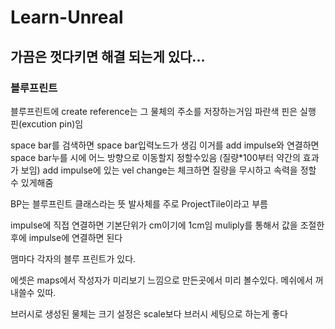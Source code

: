 # Learn-Unreal

## 가끔은 껏다키면 해결 되는게 있다...


### 블루프린트
블루프린트에 create reference는 그 물체의 주소를 저장하는거임
파란색 핀은 실행 핀(excution pin)임

space bar를 검색하면 space bar입력노드가 생김 
이거를 add impulse와 연결하면 space bar누를 시에 어느 방향으로 이동할지 정할수있음
(질량*100부터 약간의 효과가 보임)
add impulse에 있는 vel change는 체크하면 질량을 무시하고 속력을 정할 수 있게해줌

BP는 블루프린트 클래스라는 뜻
발사체를 주로 ProjectTile이라고 부름

impulse에 직접 연결하면 기본단위가 cm이기에 1cm임
muliply를 통해서 값을 조절한 후에 impulse에 연결하면 된다

맴마다 각자의 블루 프린트가 있다.

에셋은 maps에서 작성자가 미리보기 느낌으로 만든곳에서 미리 볼수있다.
메쉬에서 꺼내쓸수 있따.

브러시로 생성된 물체는 크기 설정은 scale보다 브러시 세팅으로 하는게 좋다
